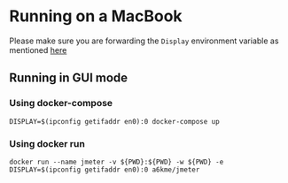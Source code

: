 # Running on a MacBook

Please make sure you are forwarding the `Display` environment variable as mentioned [here](../README.md)

## Running in GUI mode

### Using docker-compose

`DISPLAY=$(ipconfig getifaddr en0):0 docker-compose up`

### Using docker run

`docker run --name jmeter -v ${PWD}:${PWD} -w ${PWD} -e DISPLAY=$(ipconfig getifaddr en0):0 a6kme/jmeter`
